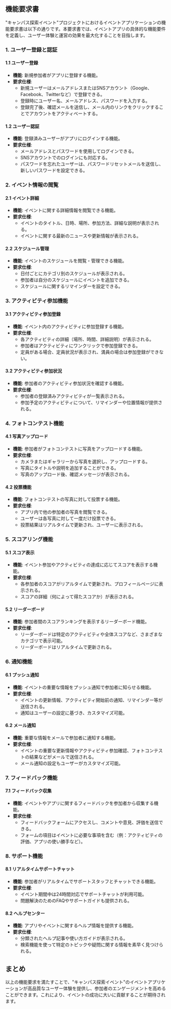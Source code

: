 ## 機能要求書

"キャンパス探索イベント"プロジェクトにおけるイベントアプリケーションの機能要求書は以下の通りです。本要求書では、イベントアプリの具体的な機能要件を定義し、ユーザー体験と運営の効果を最大化することを目指します。

### 1. ユーザー登録と認証

#### 1.1 ユーザー登録
- **機能**: 新規参加者がアプリに登録する機能。
- **要求仕様**:
  - 新規ユーザーはメールアドレスまたはSNSアカウント（Google、Facebook、Twitterなど）で登録できる。
  - 登録時にユーザー名、メールアドレス、パスワードを入力する。
  - 登録完了後、確認メールを送信し、メール内のリンクをクリックすることでアカウントをアクティベートする。

#### 1.2 ユーザー認証
- **機能**: 登録済みユーザーがアプリにログインする機能。
- **要求仕様**:
  - メールアドレスとパスワードを使用してログインできる。
  - SNSアカウントでのログインにも対応する。
  - パスワードを忘れたユーザーは、パスワードリセットメールを送信し、新しいパスワードを設定できる。

### 2. イベント情報の閲覧

#### 2.1 イベント詳細
- **機能**: イベントに関する詳細情報を閲覧できる機能。
- **要求仕様**:
  - イベントのタイトル、日時、場所、参加方法、詳細な説明が表示される。
  - イベントに関する最新のニュースや更新情報が表示される。

#### 2.2 スケジュール管理
- **機能**: イベントのスケジュールを閲覧・管理できる機能。
- **要求仕様**:
  - 日付ごとにカテゴリ別のスケジュールが表示される。
  - 参加者は自分のスケジュールにイベントを追加できる。
  - スケジュールに関するリマインダーを設定できる。

### 3. アクティビティ参加機能

#### 3.1 アクティビティ参加登録
- **機能**: イベント内のアクティビティに参加登録する機能。
- **要求仕様**:
  - 各アクティビティの詳細（場所、時間、詳細説明）が表示される。
  - 参加者はアクティビティにワンクリックで参加登録できる。
  - 定員がある場合、定員状況が表示され、満員の場合は参加登録ができない。

#### 3.2 アクティビティ参加状況
- **機能**: 参加者のアクティビティ参加状況を確認する機能。
- **要求仕様**:
  - 参加者の登録済みアクティビティが一覧表示される。
  - 参加予定のアクティビティについて、リマインダーや位置情報が提供される。

### 4. フォトコンテスト機能

#### 4.1 写真アップロード
- **機能**: 参加者がフォトコンテストに写真をアップロードする機能。
- **要求仕様**:
  - カメラまたはギャラリーから写真を選択し、アップロードする。
  - 写真にタイトルや説明を追加することができる。
  - 写真のアップロード後、確認メッセージが表示される。

#### 4.2 投票機能
- **機能**: フォトコンテストの写真に対して投票する機能。
- **要求仕様**:
  - アプリ内で他の参加者の写真を閲覧できる。
  - ユーザーは各写真に対して一度だけ投票できる。
  - 投票結果はリアルタイムで更新され、ユーザーに表示される。

### 5. スコアリング機能

#### 5.1 スコア表示
- **機能**: イベント参加やアクティビティの達成に応じてスコアを表示する機能。
- **要求仕様**:
  - 各参加者のスコアがリアルタイムで更新され、プロフィールページに表示される。
  - スコアの詳細（何によって得たスコアか）が表示される。

#### 5.2 リーダーボード
- **機能**: 参加者間のスコアランキングを表示するリーダーボード機能。
- **要求仕様**:
  - リーダーボードは特定のアクティビティや全体スコアなど、さまざまなカテゴリで表示可能。
  - リーダーボードはリアルタイムで更新される。

### 6. 通知機能

#### 6.1 プッシュ通知
- **機能**: イベントの重要な情報をプッシュ通知で参加者に知らせる機能。
- **要求仕様**:
  - イベントの更新情報、アクティビティ開始前の通知、リマインダー等が送信される。
  - 通知はユーザーの設定に基づき、カスタマイズ可能。

#### 6.2 メール通知
- **機能**: 重要な情報をメールで参加者に通知する機能。
- **要求仕様**:
  - イベントの重要な更新情報やアクティビティ参加確認、フォトコンテストの結果などがメールで送信される。
  - メール通知の設定もユーザーがカスタマイズ可能。

### 7. フィードバック機能

#### 7.1 フィードバック収集
- **機能**: イベントやアプリに関するフィードバックを参加者から収集する機能。
- **要求仕様**:
  - フィードバックフォームにアクセスし、コメントや意見、評価を送信できる。
  - フォームの項目はイベントに必要な事項を含む（例：アクティビティの評価、アプリの使い勝手など）。

### 8. サポート機能

#### 8.1 リアルタイムサポートチャット
- **機能**: 参加者がリアルタイムでサポートスタッフとチャットできる機能。
- **要求仕様**:
  - イベント期間中は24時間対応でサポートチャットが利用可能。
  - 問題解決のためのFAQやサポートガイドも提供される。

#### 8.2 ヘルプセンター
- **機能**: アプリやイベントに関するヘルプ情報を提供する機能。
- **要求仕様**:
  - 分類されたヘルプ記事や使い方ガイドが表示される。
  - 検索機能を使って特定のトピックや疑問に関する情報を素早く見つけられる。

## まとめ

以上の機能要求を満たすことで、"キャンパス探索イベント"のイベントアプリケーションが高品質なユーザー体験を提供し、参加者のエンゲージメントを高めることができます。これにより、イベントの成功に大いに貢献することが期待されます。